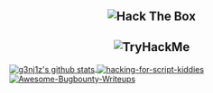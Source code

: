 <h2 align="center"><img src="http://www.hackthebox.eu/badge/image/155658" alt="Hack The Box"></h2>
<h2 align="center"><img src="https://tryhackme-badges.s3.amazonaws.com/G3NJ1z.png" alt="TryHackMe"></h2>

<a href="https://github.com/g3nj1z/g3nj1z">
  <img align="center" src="https://github-readme-stats.vercel.app/api?username=g3nj1z&show_icons=true&theme=tokyonight" alt="g3nj1z's github stats" />

<a href="https://github.com/g3nj1z/hacking-for-script-kiddies">
  <img align="center" src="https://github-readme-stats.vercel.app/api/pin/?username=g3nj1z&repo=hacking-for-script-kiddies&show_icons=true&theme=tokyonight" alt="hacking-for-script-kiddies" /a>

<a href="https://github.com/g3nj1z/Awesome-Bugbounty-Writeups">
  <img align="center" src="https://github-readme-stats.vercel.app/api/pin/?username=g3nj1z&repo=Awesome-Bugbounty-Writeups&show_icons=true&theme=tokyonight" alt="Awesome-Bugbounty-Writeups" /a>



